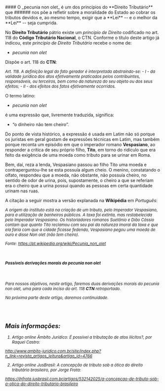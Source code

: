 <br>
#### O _pecunia non olet_ é um dos princípios do **Direito Tributário** que
###### nos põe a refletir sobre a moralidade do Estado ao cobrar os tributos devidos e, ao mesmo tempo, exigir que a **Lei** -- e o melhor da **Lei** -- seja cumprida.
<br>

No **Direito Tributário** pátrio existe um _princípio de Direito_ codificado no art. 118 do **Código Tributário Nacional**, o CTN. Conforme o título deste artigo já indicou, este _princípio de Direito Tributário_ recebe o nome de:

- _pecunia non olet_


Dispõe o art. 118 do **CTN**:

<cite style="font-size:small">
Art. 118. A definição legal do fato gerador é interpretada abstraindo-se:
- I - da validade jurídica dos atos efetivamente praticados pelos contribuintes, responsáveis, ou terceiros, bem como da natureza do seu objeto ou dos seus efeitos;
- II - dos efeitos dos fatos efetivamente ocorridos.
</cite>


O termo latino:

- _pecunia non olet_

é uma expressão que, livremente traduzida, significa:

- “o dinheiro não tem cheiro”.


Do ponto de vista histórico, a expressão é usada em Latim não só porque os juristas em geral gostam de expressões técnicas em Latim, mas também porque reconta um episódio em que o imperador romano **Vespasiano**, ao
responder a crítica de seu próprio filho, **Tito**, em torno do ridículo que era feito da exigência de uma
moeda como tributo para se urinar em Roma.

Bem, daí, reza a lenda, Vespasiano passou ao filho Tito uma moeda e contraperguntou-lhe se esta possuía algum cheio. O menino, constatando o olfato, respondeu que a moeda, não obstante, não possuía cheiro, no sentido de odor de urina, pois, supostamente, o cheiro a que se referiam era o cheiro que a urina possui quando as pessoas em certa quantidade urinam nas ruas.

A citação a seguir mostra a versão explanada na **Wikipédia** em _Português_:

<cite style="font-size:small">
A origem do instituto está na criação de um tributo, pelo Imperador Vespasiano, para a utilização de
banheiros públicos. A taxa foi extinta, mas restabelecida pelo Imperador Vespasiano. Os historiadores
romanos Suetônio e Dião Cássio contam que quanto Tito reclamou com seu pai da natureza imoral da taxa e
que ela faria com que a cidade ficasse fedendo, Vespasiano pegou uma moeda de ouro e disse Non olet (não
tem cheiro).

Fonte: https://pt.wikipedia.org/wiki/Pecunia_non_olet
</cite>

<br>

##### Possíveis derivações morais do _pecunia non olet_
<br>

Para nossos objetivos, neste artigo, faremos duas derivações morais do _pecunia non olet_, uma para cada inciso do art. 118 **CTN** retroportado.

Na próxima parte deste artigo, daremos continuidade.


<br>
<br>

Mais informações:
-----------------

1) Artigo online Âmbito Jurídico: É possível a tributação de atos ilícitos?, por Raquel Castro:

http://www.ambito-juridico.com.br/site/index.php?n_link=revista_artigos_leitura&artigo_id=4766

2) Artigo online JusBrasil: A concepção de tributo sob a ótica do direito tributário brasileiro, por Jorge Frota:

https://jhfrota.jusbrasil.com.br/artigos/532142025/a-concepcao-de-tributo-sob-a-otica-do-direito-tributario-brasileiro
